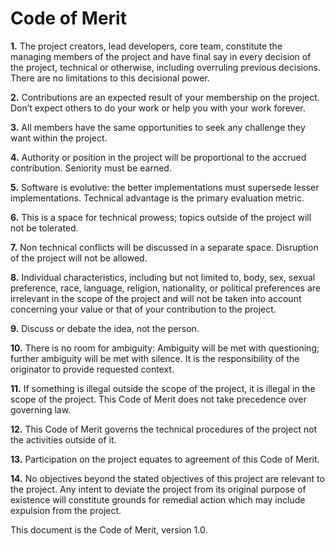 # Code of Merit

**1.** The project creators, lead developers, core team, constitute the managing members of the project and have final say in every decision of the project, technical or otherwise, including overruling previous decisions. There are no limitations to this decisional power.

**2.** Contributions are an expected result of your membership on the project. Don’t expect others to do your work or help you with your work forever.

**3.** All members have the same opportunities to seek any challenge they want within the project.

**4.** Authority or position in the project will be proportional to the accrued contribution. Seniority must be earned.

**5.** Software is evolutive: the better implementations must supersede lesser implementations. Technical advantage is the primary evaluation metric.

**6.** This is a space for technical prowess; topics outside of the project will not be tolerated.

**7.** Non technical conflicts will be discussed in a separate space. Disruption of the project will not be allowed.

**8.** Individual characteristics, including but not limited to, body, sex, sexual preference, race, language, religion, nationality, or political preferences are irrelevant in the scope of the project and will not be taken into account concerning your value or that of your contribution to the project.

**9.** Discuss or debate the idea, not the person.

**10.** There is no room for ambiguity: Ambiguity will be met with questioning; further ambiguity will be met with silence. It is the responsibility of the originator to provide requested context.

**11.** If something is illegal outside the scope of the project, it is illegal in the scope of the project. This Code of Merit does not take precedence over governing law.

**12.** This Code of Merit governs the technical procedures of the project not the activities outside of it.

**13.** Participation on the project equates to agreement of this Code of Merit.

**14.** No objectives beyond the stated objectives of this project are relevant to the project. Any intent to deviate the project from its original purpose of existence will constitute grounds for remedial action which may include expulsion from the project.

This document is the Code of Merit, version 1.0.
